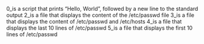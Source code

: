 0_is a script that prints “Hello, World”, followed by a new line to the standard output
2_is a file that displays the content of the /etc/passwd file
3_is a file that displays the content of /etc/passwd and /etc/hosts
4_is a file that displays the last 10 lines of /etc/passwd
5_is a file that displays the first 10 lines of /etc/passwd
